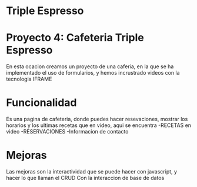 # Triple Espresso

# Proyecto 4: Cafeteria Triple Espresso

En esta ocacion creamos un proyecto de una caferia, en la que se ha implementado el uso de formularios, y hemos incrustrado videos con la tecnologia IFRAME

# Funcionalidad

Es una pagina de cafeteria, donde puedes hacer resevaciones, mostrar los horarios y los ultimas recetas que en video, aqui se encuentra
-RECETAS en video
-RESERVACIONES
-Informacion de contacto

# Mejoras

Las mejoras son la interactividad que se puede hacer con javascript, y hacer lo que llaman el CRUD Con la interaccion de base de datos
